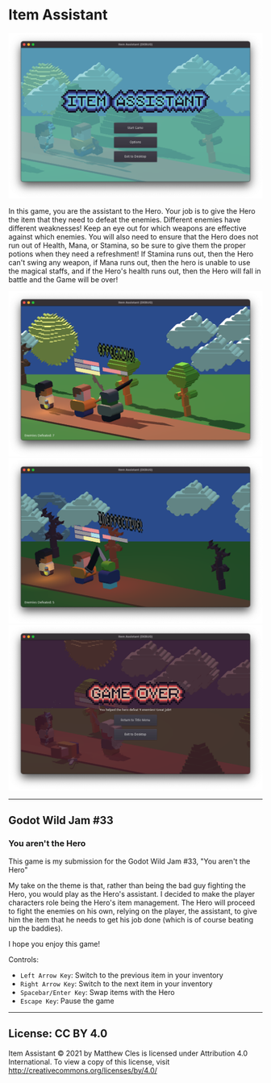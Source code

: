 # Item Assistant

![Item Assistant Title Screen](/screen_shots/title_screen.png?raw=true)

In this game, you are the assistant to the Hero. Your job is to give the Hero the item that they need to defeat the enemies. Different enemies have different weaknesses! Keep an eye out for which weapons are effective against which enemies. You will also need to ensure that the Hero does not run out of Health, Mana, or Stamina, so be sure to give them the proper potions when they need a refreshment! If Stamina runs out, then the Hero can't swing any weapon, if Mana runs out, then the hero is unable to use the magical staffs, and if the Hero's health runs out, then the Hero will fall in battle and the Game will be over!

![Effective Weapon](/screen_shots/effective.png?raw=true)
![Ineffective Weapon](/screen_shots/ineffective.png?raw=true)
![Game Over](/screen_shots/game_over.png?raw=true)

___

## Godot Wild Jam #33
### You aren't the Hero

This game is my submission for the Godot Wild Jam #33, "You aren't the Hero"

My take on the theme is that, rather than being the bad guy fighting the Hero, you would play as the Hero's assistant. I decided to make the player characters role being the Hero's item management. The Hero will proceed to fight the enemies on his own, relying on the player, the assistant, to give him the item that he needs to get his job done (which is of course beating up the baddies). 

I hope you enjoy this game! 

Controls:
- `Left Arrow Key`: Switch to the previous item in your inventory
- `Right Arrow Key`: Switch to the next item in your inventory
- `Spacebar/Enter Key`: Swap items with the Hero
- `Escape Key`: Pause the game

___

## License: CC BY 4.0

Item Assistant © 2021 by Matthew Cles is licensed under Attribution 4.0 International. To view a copy of this license, visit http://creativecommons.org/licenses/by/4.0/

